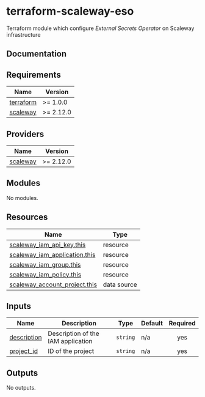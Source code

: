 # terraform-scaleway-eso

Terraform module which configure *External Secrets Operator*  on Scaleway infrastructure

## Documentation

<!-- BEGINNING OF PRE-COMMIT-TERRAFORM DOCS HOOK -->
## Requirements

| Name | Version |
|------|---------|
| <a name="requirement_terraform"></a> [terraform](#requirement\_terraform) | >= 1.0.0 |
| <a name="requirement_scaleway"></a> [scaleway](#requirement\_scaleway) | >= 2.12.0 |

## Providers

| Name | Version |
|------|---------|
| <a name="provider_scaleway"></a> [scaleway](#provider\_scaleway) | >= 2.12.0 |

## Modules

No modules.

## Resources

| Name | Type |
|------|------|
| [scaleway_iam_api_key.this](https://registry.terraform.io/providers/scaleway/scaleway/latest/docs/resources/iam_api_key) | resource |
| [scaleway_iam_application.this](https://registry.terraform.io/providers/scaleway/scaleway/latest/docs/resources/iam_application) | resource |
| [scaleway_iam_group.this](https://registry.terraform.io/providers/scaleway/scaleway/latest/docs/resources/iam_group) | resource |
| [scaleway_iam_policy.this](https://registry.terraform.io/providers/scaleway/scaleway/latest/docs/resources/iam_policy) | resource |
| [scaleway_account_project.this](https://registry.terraform.io/providers/scaleway/scaleway/latest/docs/data-sources/account_project) | data source |

## Inputs

| Name | Description | Type | Default | Required |
|------|-------------|------|---------|:--------:|
| <a name="input_description"></a> [description](#input\_description) | Description of the IAM application | `string` | n/a | yes |
| <a name="input_project_id"></a> [project\_id](#input\_project\_id) | ID of the project | `string` | n/a | yes |

## Outputs

No outputs.
<!-- END OF PRE-COMMIT-TERRAFORM DOCS HOOK -->

